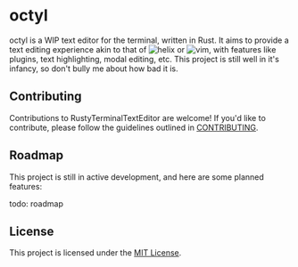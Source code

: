 # octyl

octyl is a WIP text editor for the terminal, written in Rust. It aims to provide a text editing experience akin to that of ![helix](https://helix-editor.com/) or ![vim](https://www.vim.org/), with features like plugins, text highlighting, modal editing, etc. This project is still well in it's infancy, so don't bully me about how bad it is.

## Contributing

Contributions to RustyTerminalTextEditor are welcome! If you'd like to contribute, please follow the guidelines outlined in [CONTRIBUTING](CONTRIBUTING).

## Roadmap

This project is still in active development, and here are some planned features:

todo: roadmap

## License

This project is licensed under the [MIT License](LICENSE).
